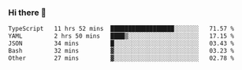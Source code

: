 ### Hi there 👋

<!--
**zhengis-alinur/zhengis-alinur** is a ✨ _special_ ✨ repository because its `README.md` (this file) appears on your GitHub profile.

Here are some ideas to get you started:

- 🔭 I’m currently working on ...
- 🌱 I’m currently learning ...
- 👯 I’m looking to collaborate on ...
- 🤔 I’m looking for help with ...
- 💬 Ask me about ...
- 📫 How to reach me: ...
- 😄 Pronouns: ...
- ⚡ Fun fact: ...
-->

<!--START_SECTION:waka-->

```txt
TypeScript   11 hrs 52 mins  ██████████████████░░░░░░░   71.57 %
YAML         2 hrs 50 mins   ████▒░░░░░░░░░░░░░░░░░░░░   17.15 %
JSON         34 mins         █░░░░░░░░░░░░░░░░░░░░░░░░   03.43 %
Bash         32 mins         ▓░░░░░░░░░░░░░░░░░░░░░░░░   03.23 %
Other        27 mins         ▓░░░░░░░░░░░░░░░░░░░░░░░░   02.78 %
```

<!--END_SECTION:waka-->
